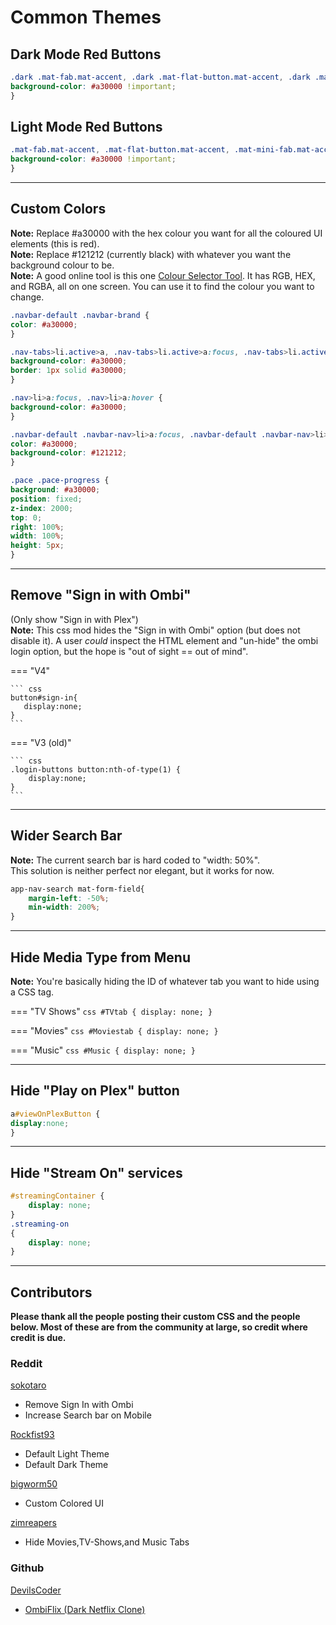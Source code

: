# Common Themes

## Dark Mode Red Buttons

``` css
.dark .mat-fab.mat-accent, .dark .mat-flat-button.mat-accent, .dark .mat-mini-fab.mat-accent, .dark .mat-raised-button.mat-accent, .dark .mat-list-item.active-list-item, .dark .mat-checkbox-checked.mat-accent .mat-checkbox-background, .dark .mat-checkbox-indeterminate.mat-accent .mat-checkbox-background, .dark .buttons button[type="button"], .dark .mat-tab-label-active[role="tab"] {
background-color: #a30000 !important;
}
```

## Light Mode Red Buttons

``` css
.mat-fab.mat-accent, .mat-flat-button.mat-accent, .mat-mini-fab.mat-accent, .mat-raised-button.mat-accent, .mat-list-item.active-list-item, .mat-checkbox-checked.mat-accent .mat-checkbox-background, .mat-checkbox-indeterminate.mat-accent .mat-checkbox-background, .buttons button[type="button"], .mat-tab-label-active[role="tab"] {
background-color: #a30000 !important;
}
```

***

## Custom Colors

**Note:** Replace #a30000 with the hex colour you want for all the coloured UI elements (this is red).  
**Note:** Replace #121212 (currently black) with whatever you want the background colour to be.  
**Note:** A good online tool is this one [Colour Selector Tool](https://www.hexcolortool.com). It has RGB, HEX, and RGBA, all on one screen. You can use it to find the colour you want to change.

``` css
.navbar-default .navbar-brand {
color: #a30000;
}

.nav-tabs>li.active>a, .nav-tabs>li.active>a:focus, .nav-tabs>li.active>a:hover {
background-color: #a30000;
border: 1px solid #a30000;
}

.nav>li>a:focus, .nav>li>a:hover {
background-color: #a30000;
}

.navbar-default .navbar-nav>li>a:focus, .navbar-default .navbar-nav>li>a:hover {
color: #a30000;
background-color: #121212;
}

.pace .pace-progress {
background: #a30000;
position: fixed;
z-index: 2000;
top: 0;
right: 100%;
width: 100%;
height: 5px;
}
```

***

## Remove "Sign in with Ombi"

(Only show "Sign in with Plex")  
**Note:** This css mod hides the "Sign in with Ombi" option (but does not disable it). A user _could_ inspect the HTML element and "un-hide" the ombi login option, but the hope is "out of sight == out of mind".  

=== "V4"

    ``` css
    button#sign-in{
       display:none;
    }
    ```

=== "V3 (old)"

    ``` css
    .login-buttons button:nth-of-type(1) {
        display:none;
    }
    ```

***

## Wider Search Bar

**Note:** The current search bar is hard coded to "width: 50%".  
This solution is neither perfect nor elegant, but it works for now.

``` css
app-nav-search mat-form-field{
    margin-left: -50%;
    min-width: 200%;
}
```

***

## Hide Media Type from Menu

**Note:** You're basically hiding the ID of whatever tab you want to hide using a CSS tag.

=== "TV Shows"
    ``` css
    #TVtab {
        display: none;
    }
    ```

=== "Movies"
    ``` css
    #Moviestab {
        display: none;
    }
    ```

=== "Music"
    ``` css
    #Music {
        display: none;
    }
    ```

***

## Hide "Play on Plex" button

``` css
a#viewOnPlexButton {
display:none;
}
```

***

## Hide "Stream On" services

``` css
#streamingContainer {
    display: none;
}
.streaming-on
{
    display: none;
}
```

***

## Contributors

**Please thank all the people posting their custom CSS and the people below. Most of these are from the community at large, so credit where credit is due.**

### Reddit

[sokotaro](https://www.reddit.com/user/sokotaro/)  

* Remove Sign In with Ombi  
* Increase Search bar on Mobile

[Rockfist93](https://www.reddit.com/user/Rockfist93/)  

* Default Light Theme
* Default Dark Theme

[bigworm50](https://www.reddit.com/user/bigworm50/)  

* Custom Colored UI

[zimreapers](https://www.reddit.com/user/zimreapers/)  

* Hide Movies,TV-Shows,and Music Tabs

### Github

[DevilsCoder](https://github.com/DevilsDesigns/)  

* [OmbiFlix (Dark Netflix Clone)](https://github.com/DevilsDesigns/OmbiFlix-Themes)
